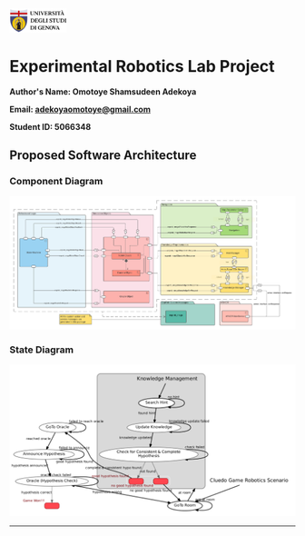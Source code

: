 <a href="https://unige.it/en/">
<img src="images/genoa_logo.png" width="20%" height="20%" title="University of Genoa" alt="University of Genoa" >
</a>

# Experimental Robotics Lab Project

**Author's Name: Omotoye Shamsudeen Adekoya**

**Email: adekoyaomotoye@gmail.com**

**Student ID: 5066348**

## Proposed Software Architecture

### Component Diagram

<img src="UML%20Diagrams/component_diagram_v2.png"  title="Component Diagram Version 2" alt="Component Diagram Version 2" >

### State Diagram

<img src="UML%20Diagrams/state_diagram_v2.png"  title="Smach Viewer State Diagram Version 2" alt="Smach Viewer State Diagram Version 2" >

---
